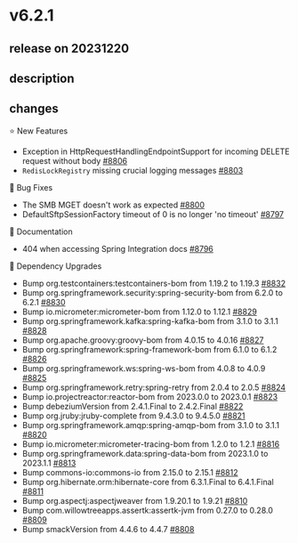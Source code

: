 # v6.2.1

## release on 20231220

## description

## changes

⭐ New Features

* Exception in HttpRequestHandlingEndpointSupport for incoming DELETE request without body <a href="https://github.com/spring-projects/spring-integration/issues/8806" data-hovercard-type="issue" data-hovercard-url="/spring-projects/spring-integration/issues/8806/hovercard">#8806</a>
* <code>RedisLockRegistry</code> missing crucial logging messages <a href="https://github.com/spring-projects/spring-integration/issues/8803" data-hovercard-type="issue" data-hovercard-url="/spring-projects/spring-integration/issues/8803/hovercard">#8803</a>

🐞 Bug Fixes

* The SMB MGET doesn't work as expected <a href="https://github.com/spring-projects/spring-integration/issues/8800" data-hovercard-type="issue" data-hovercard-url="/spring-projects/spring-integration/issues/8800/hovercard">#8800</a>
* DefaultSftpSessionFactory timeout of 0 is no longer 'no timeout' <a href="https://github.com/spring-projects/spring-integration/issues/8797" data-hovercard-type="issue" data-hovercard-url="/spring-projects/spring-integration/issues/8797/hovercard">#8797</a>

📔 Documentation

* 404 when accessing Spring Integration docs <a href="https://github.com/spring-projects/spring-integration/issues/8796" data-hovercard-type="issue" data-hovercard-url="/spring-projects/spring-integration/issues/8796/hovercard">#8796</a>

🔨 Dependency Upgrades

* Bump org.testcontainers:testcontainers-bom from 1.19.2 to 1.19.3 <a href="https://github.com/spring-projects/spring-integration/pull/8832" data-hovercard-type="pull_request" data-hovercard-url="/spring-projects/spring-integration/pull/8832/hovercard">#8832</a>
* Bump org.springframework.security:spring-security-bom from 6.2.0 to 6.2.1 <a href="https://github.com/spring-projects/spring-integration/pull/8830" data-hovercard-type="pull_request" data-hovercard-url="/spring-projects/spring-integration/pull/8830/hovercard">#8830</a>
* Bump io.micrometer:micrometer-bom from 1.12.0 to 1.12.1 <a href="https://github.com/spring-projects/spring-integration/pull/8829" data-hovercard-type="pull_request" data-hovercard-url="/spring-projects/spring-integration/pull/8829/hovercard">#8829</a>
* Bump org.springframework.kafka:spring-kafka-bom from 3.1.0 to 3.1.1 <a href="https://github.com/spring-projects/spring-integration/pull/8828" data-hovercard-type="pull_request" data-hovercard-url="/spring-projects/spring-integration/pull/8828/hovercard">#8828</a>
* Bump org.apache.groovy:groovy-bom from 4.0.15 to 4.0.16 <a href="https://github.com/spring-projects/spring-integration/pull/8827" data-hovercard-type="pull_request" data-hovercard-url="/spring-projects/spring-integration/pull/8827/hovercard">#8827</a>
* Bump org.springframework:spring-framework-bom from 6.1.0 to 6.1.2 <a href="https://github.com/spring-projects/spring-integration/pull/8826" data-hovercard-type="pull_request" data-hovercard-url="/spring-projects/spring-integration/pull/8826/hovercard">#8826</a>
* Bump org.springframework.ws:spring-ws-bom from 4.0.8 to 4.0.9 <a href="https://github.com/spring-projects/spring-integration/pull/8825" data-hovercard-type="pull_request" data-hovercard-url="/spring-projects/spring-integration/pull/8825/hovercard">#8825</a>
* Bump org.springframework.retry:spring-retry from 2.0.4 to 2.0.5 <a href="https://github.com/spring-projects/spring-integration/pull/8824" data-hovercard-type="pull_request" data-hovercard-url="/spring-projects/spring-integration/pull/8824/hovercard">#8824</a>
* Bump io.projectreactor:reactor-bom from 2023.0.0 to 2023.0.1 <a href="https://github.com/spring-projects/spring-integration/pull/8823" data-hovercard-type="pull_request" data-hovercard-url="/spring-projects/spring-integration/pull/8823/hovercard">#8823</a>
* Bump debeziumVersion from 2.4.1.Final to 2.4.2.Final <a href="https://github.com/spring-projects/spring-integration/pull/8822" data-hovercard-type="pull_request" data-hovercard-url="/spring-projects/spring-integration/pull/8822/hovercard">#8822</a>
* Bump org.jruby:jruby-complete from 9.4.3.0 to 9.4.5.0 <a href="https://github.com/spring-projects/spring-integration/pull/8821" data-hovercard-type="pull_request" data-hovercard-url="/spring-projects/spring-integration/pull/8821/hovercard">#8821</a>
* Bump org.springframework.amqp:spring-amqp-bom from 3.1.0 to 3.1.1 <a href="https://github.com/spring-projects/spring-integration/pull/8820" data-hovercard-type="pull_request" data-hovercard-url="/spring-projects/spring-integration/pull/8820/hovercard">#8820</a>
* Bump io.micrometer:micrometer-tracing-bom from 1.2.0 to 1.2.1 <a href="https://github.com/spring-projects/spring-integration/pull/8816" data-hovercard-type="pull_request" data-hovercard-url="/spring-projects/spring-integration/pull/8816/hovercard">#8816</a>
* Bump org.springframework.data:spring-data-bom from 2023.1.0 to 2023.1.1 <a href="https://github.com/spring-projects/spring-integration/pull/8813" data-hovercard-type="pull_request" data-hovercard-url="/spring-projects/spring-integration/pull/8813/hovercard">#8813</a>
* Bump commons-io:commons-io from 2.15.0 to 2.15.1 <a href="https://github.com/spring-projects/spring-integration/pull/8812" data-hovercard-type="pull_request" data-hovercard-url="/spring-projects/spring-integration/pull/8812/hovercard">#8812</a>
* Bump org.hibernate.orm:hibernate-core from 6.3.1.Final to 6.4.1.Final <a href="https://github.com/spring-projects/spring-integration/pull/8811" data-hovercard-type="pull_request" data-hovercard-url="/spring-projects/spring-integration/pull/8811/hovercard">#8811</a>
* Bump org.aspectj:aspectjweaver from 1.9.20.1 to 1.9.21 <a href="https://github.com/spring-projects/spring-integration/pull/8810" data-hovercard-type="pull_request" data-hovercard-url="/spring-projects/spring-integration/pull/8810/hovercard">#8810</a>
* Bump com.willowtreeapps.assertk:assertk-jvm from 0.27.0 to 0.28.0 <a href="https://github.com/spring-projects/spring-integration/pull/8809" data-hovercard-type="pull_request" data-hovercard-url="/spring-projects/spring-integration/pull/8809/hovercard">#8809</a>
* Bump smackVersion from 4.4.6 to 4.4.7 <a href="https://github.com/spring-projects/spring-integration/pull/8808" data-hovercard-type="pull_request" data-hovercard-url="/spring-projects/spring-integration/pull/8808/hovercard">#8808</a>

